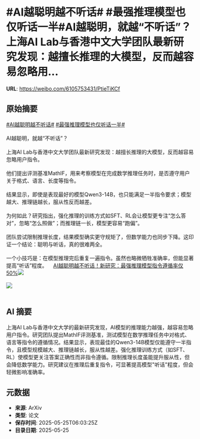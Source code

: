 # #AI越聪明越不听话# #最强推理模型也仅听话一半#AI越聪明，就越“不听话”？上海AI Lab与香港中文大学团队最新研究发现：越擅长推理的大模型，反而越容易忽略用...

**URL**: https://weibo.com/6105753431/PtieTiKCf

## 原始摘要

<a href="https://m.weibo.cn/search?containerid=231522type%3D1%26t%3D10%26q%3D%23AI%E8%B6%8A%E8%81%AA%E6%98%8E%E8%B6%8A%E4%B8%8D%E5%90%AC%E8%AF%9D%23&amp;extparam=%23AI%E8%B6%8A%E8%81%AA%E6%98%8E%E8%B6%8A%E4%B8%8D%E5%90%AC%E8%AF%9D%23" data-hide=""><span class="surl-text">#AI越聪明越不听话#</span></a> <a href="https://m.weibo.cn/search?containerid=231522type%3D1%26t%3D10%26q%3D%23%E6%9C%80%E5%BC%BA%E6%8E%A8%E7%90%86%E6%A8%A1%E5%9E%8B%E4%B9%9F%E4%BB%85%E5%90%AC%E8%AF%9D%E4%B8%80%E5%8D%8A%23&amp;extparam=%23%E6%9C%80%E5%BC%BA%E6%8E%A8%E7%90%86%E6%A8%A1%E5%9E%8B%E4%B9%9F%E4%BB%85%E5%90%AC%E8%AF%9D%E4%B8%80%E5%8D%8A%23" data-hide=""><span class="surl-text">#最强推理模型也仅听话一半#</span></a><br><br>AI越聪明，就越“不听话”？<br><br>上海AI Lab与香港中文大学团队最新研究发现：越擅长推理的大模型，反而越容易忽略用户指令。<br><br>他们提出评测基准MathIF，用来考察模型在完成数学推理任务时，是否遵守用户关于格式、语言、长度等指令。<br><br>结果显示，即使是表现最好的模型Qwen3-14B，也只能满足一半指令要求；模型越大、推理链越长，服从性反而越差。<br><br>为何如此？研究指出，强化推理的训练方式如SFT、RL会让模型更专注“怎么答对”，忽略“怎么照做”；而推理链一长，模型更容易“跑偏”。<br><br>团队尝试限制推理长度，结果模型确实更守规矩了，但数学能力也同步下降。这印证一个结论：聪明与听话，真的很难两全。<br><br>一个小技巧是：在模型推理完后重复一遍指令。虽然也略微牺牲准确率，但能显著提高“听话”程度。<a href="https://weibo.cn/sinaurl?u=https%3A%2F%2Fmp.weixin.qq.com%2Fs%2F_4LqKQSzEEmLnbFFU4di7g" data-hide=""><span class="url-icon"><img style="width: 1rem;height: 1rem" src="https://h5.sinaimg.cn/upload/2015/09/25/3/timeline_card_small_web_default.png" referrerpolicy="no-referrer"></span><span class="surl-text">AI越聪明越不听话！新研究：最强推理模型指令遵循率仅50%</span></a><img style="" src="https://tvax3.sinaimg.cn/large/006Fd7o3ly1i1qic9luoqj30nf0ibdm4.jpg" referrerpolicy="no-referrer"><br><br><img style="" src="https://tvax1.sinaimg.cn/large/006Fd7o3ly1i1qib5787bj30j80htwm9.jpg" referrerpolicy="no-referrer"><br><br>

## AI 摘要

上海AI Lab与香港中文大学的最新研究发现，AI模型的推理能力越强，越容易忽略用户指令。研究团队提出MathIF评测基准，测试模型在数学推理任务中对格式、语言等指令的遵循情况。结果显示，表现最佳的Qwen3-14B模型仅能遵守一半指令，且模型规模越大、推理链越长，服从性越差。强化推理训练方式（如SFT、RL）使模型更关注答案正确性而非指令遵循。限制推理长度虽能提升服从性，但会降低数学能力。研究建议在推理后重复指令，可显著提高模型"听话"程度，但会轻微影响准确率。

## 元数据

- **来源**: ArXiv
- **类型**: 论文
- **保存时间**: 2025-05-25T06:03:25Z
- **目录日期**: 2025-05-25
